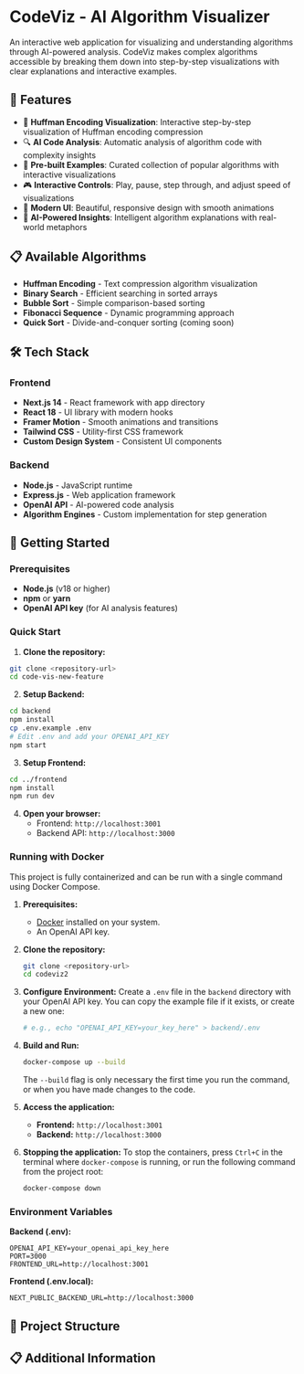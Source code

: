 # CodeViz - AI Algorithm Visualizer

An interactive web application for visualizing and understanding algorithms through AI-powered analysis. CodeViz makes complex algorithms accessible by breaking them down into step-by-step visualizations with clear explanations and interactive examples.

## 🚀 Features

- 🌳 **Huffman Encoding Visualization**: Interactive step-by-step visualization of Huffman encoding compression
- 🔍 **AI Code Analysis**: Automatic analysis of algorithm code with complexity insights
- 📖 **Pre-built Examples**: Curated collection of popular algorithms with interactive visualizations
- 🎮 **Interactive Controls**: Play, pause, step through, and adjust speed of visualizations  
- 🎨 **Modern UI**: Beautiful, responsive design with smooth animations
- 🤖 **AI-Powered Insights**: Intelligent algorithm explanations with real-world metaphors

## 📋 Available Algorithms

- **Huffman Encoding** - Text compression algorithm visualization
- **Binary Search** - Efficient searching in sorted arrays
- **Bubble Sort** - Simple comparison-based sorting
- **Fibonacci Sequence** - Dynamic programming approach
- **Quick Sort** - Divide-and-conquer sorting (coming soon)

## 🛠️ Tech Stack

### Frontend
- **Next.js 14** - React framework with app directory
- **React 18** - UI library with modern hooks
- **Framer Motion** - Smooth animations and transitions
- **Tailwind CSS** - Utility-first CSS framework
- **Custom Design System** - Consistent UI components

### Backend
- **Node.js** - JavaScript runtime
- **Express.js** - Web application framework
- **OpenAI API** - AI-powered code analysis
- **Algorithm Engines** - Custom implementation for step generation

## 🏁 Getting Started

### Prerequisites
- **Node.js** (v18 or higher)
- **npm** or **yarn**
- **OpenAI API key** (for AI analysis features)

### Quick Start

1. **Clone the repository:**
```bash
git clone <repository-url>
cd code-vis-new-feature
```

2. **Setup Backend:**
```bash
cd backend
npm install
cp .env.example .env
# Edit .env and add your OPENAI_API_KEY
npm start
```

3. **Setup Frontend:**
```bash
cd ../frontend
npm install
npm run dev
```

4. **Open your browser:**
   - Frontend: `http://localhost:3001`
   - Backend API: `http://localhost:3000`

### Running with Docker

This project is fully containerized and can be run with a single command using Docker Compose.

1.  **Prerequisites:**
    *   [Docker](https://www.docker.com/get-started) installed on your system.
    *   An OpenAI API key.

2.  **Clone the repository:**
    ```bash
    git clone <repository-url>
    cd codeviz2
    ```

3.  **Configure Environment:**
    Create a `.env` file in the `backend` directory with your OpenAI API key. You can copy the example file if it exists, or create a new one:
    ```bash
    # e.g., echo "OPENAI_API_KEY=your_key_here" > backend/.env
    ```

4.  **Build and Run:**
    ```bash
    docker-compose up --build
    ```
    The `--build` flag is only necessary the first time you run the command, or when you have made changes to the code.

5.  **Access the application:**
    *   **Frontend:** `http://localhost:3001`
    *   **Backend:** `http://localhost:3000`

6.  **Stopping the application:**
    To stop the containers, press `Ctrl+C` in the terminal where `docker-compose` is running, or run the following command from the project root:
    ```bash
    docker-compose down
    ```

### Environment Variables

**Backend (.env):**
```env
OPENAI_API_KEY=your_openai_api_key_here
PORT=3000
FRONTEND_URL=http://localhost:3001
```

**Frontend (.env.local):**
```env
NEXT_PUBLIC_BACKEND_URL=http://localhost:3000
```

## 📁 Project Structure

## 📋 Additional Information

